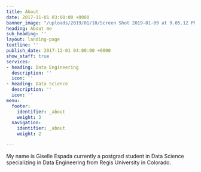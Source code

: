 ```yaml
---
title: About
date: 2017-11-01 03:00:00 +0000
banner_image: "/uploads/2019/01/10/Screen Shot 2019-01-09 at 9.05.12 PM.png"
heading: About me
sub_heading: ''
layout: landing-page
textline: ''
publish_date: 2017-12-01 04:00:00 +0000
show_staff: true
services:
- heading: Data Engineering
  description: ''
  icon: ''
- heading: Data Science
  description: ''
  icon: ''
menu:
  footer:
    identifier: _about
    weight: 3
  navigation:
    identifier: _about
    weight: 2

---
```

My name is Giselle Espada currently a postgrad student in Data Science specializing in Data Engineering from Regis University in Colorado.